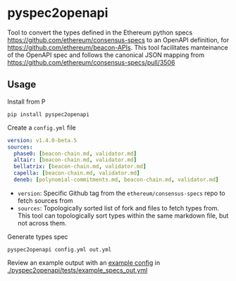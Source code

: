 # pyspec2openapi

Tool to convert the types defined in the Ethereum python specs https://github.com/ethereum/consensus-specs to an OpenAPI definition, for https://github.com/ethereum/beacon-APIs. This tool facilitates manteinance of the OpenAPI spec and follows the canonical JSON mapping from https://github.com/ethereum/consensus-specs/pull/3506

## Usage

Install from P

```
pip install pyspec2openapi
```

Create a `config.yml` file

```yaml
version: v1.4.0-beta.5
sources:
  phase0: [beacon-chain.md, validator.md]
  altair: [beacon-chain.md, validator.md]
  bellatrix: [beacon-chain.md, validator.md]
  capella: [beacon-chain.md, validator.md]
  deneb: [polynomial-commitments.md, beacon-chain.md, validator.md]
```

- `version`: Specific Github tag from the `ethereum/consensus-specs` repo to fetch sources from
- `sources`: Topologically sorted list of fork and files to fetch types from. This tool can topologically sort types within the same markdown file, but not across them.

Generate types spec

```
pyspec2openapi config.yml out.yml
```

Review an example output with an [example config](./pyspec2openapi/tests/example_config.yml) in [./pyspec2openapi/tests/example_specs_out.yml](./pyspec2openapi/tests/example_specs_out.yml)
